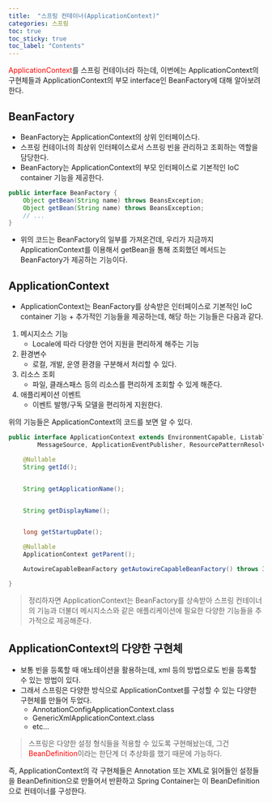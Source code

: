 ```yaml
---
title:  "스프링 컨테이너(ApplicationContext)"
categories: 스프링
toc: true
toc_sticky: true
toc_label: "Contents"
---
```


<span style="color:red;">ApplicationContext</span>를 스프링 컨테이너라 하는데, 이번에는 ApplicationContext의 구현체들과 ApplicationContext의
부모 interface인 BeanFactory에 대해 알아보려 한다.

## BeanFactory
- BeanFactory는 ApplicationContext의 상위 인터페이스다.
- 스프링 컨테이너의 최상위 인터페이스로서 스프링 빈을 관리하고 조회하는 역할을 담당한다.
- BeanFactory는 ApplicationContext의 부모 인터페이스로 기본적인 IoC container 기능을 제공한다.

```java
public interface BeanFactory {
    Object getBean(String name) throws BeansException;
    Object getBean(String name) throws BeansException;
    // ...
}
```

- 위의 코드는 BeanFactory의 일부를 가져온건데, 우리가 지금까지 ApplicationContext를 이용해서 getBean을 통해 조회했던 메서드는 BeanFactory가  제공하는 기능이다.

## ApplicationContext
- ApplicationContext는 BeanFactory를 상속받은 인터페이스로 기본적인 IoC container 기능 + 추가적인 기능들을 제공하는데,
해당 하는 기능들은 다음과 같다.   
   
1. 메시지소스 기능
   - Locale에 따라 다양한 언어 지원을 편리하게 해주는 기능
2. 환경변수
   - 로컬, 개발, 운영 환경을 구분해서 처리할 수 있다.
3. 리소스 조회
   - 파일, 클래스패스 등의 리소스를 편리하게 조회할 수 있게 해준다.
4. 애플리케이션 이벤트 
   - 이벤트 발행/구독 모델을 편리하게 지원한다.

위의 기능들은 ApplicationContext의 코드를 보면 알 수 있다.

```java
public interface ApplicationContext extends EnvironmentCapable, ListableBeanFactory, HierarchicalBeanFactory,
		MessageSource, ApplicationEventPublisher, ResourcePatternResolver {

	@Nullable
	String getId();


	String getApplicationName();


	String getDisplayName();


	long getStartupDate();

	@Nullable
	ApplicationContext getParent();

	AutowireCapableBeanFactory getAutowireCapableBeanFactory() throws IllegalStateException;

}

```

> 정리하자면 ApplicationContext는 BeanFactory를 상속받아 스프링 컨테이너의 기능과 더불더 메시지소스와 같은 애플리케이션에 필요한 
> 다양한 기능들을 추가적으로 제공해준다.

## ApplicationContext의 다양한 구현체
- 보통 빈을 등록할 때 애노테이션을 활용하는데, xml 등의 방법으로도 빈을 등록할 수 있는 방법이 있다.
- 그래서 스프링은 다양한 방식으로 ApplicationContxet를 구성할 수 있는 다양한 구현체를 만들어 두었다.
  - AnnotationConfigApplicationContext.class
  - GenericXmlApplicationContext.class
  - etc...

> 스프링은 다양한 설정 형식들을 적용할 수 있도록 구현해놨는데, 그건 <span style="color:red;">BeanDefinition</span>이라는 한단계 더 
> 추상화를 했기 때문에 가능하다.

즉, ApplicationContext의 각 구현체들은 Annotation 또는 XML로 읽어들인 설정들을 BeanDefinition으로 만들어서 반환하고 
Spring Container는 이 BeanDefinition으로 컨테이너를 구성한다.